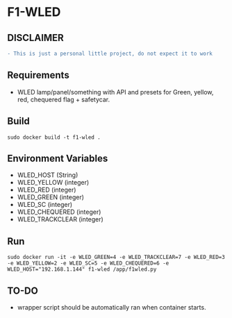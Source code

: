 # F1-WLED

## DISCLAIMER
```diff
- This is just a personal little project, do not expect it to work
```

## Requirements
- WLED lamp/panel/something with API and presets for Green, yellow, red, chequered flag + safetycar.

## Build
```
sudo docker build -t f1-wled .
```

## Environment Variables
- WLED_HOST (String)
- WLED_YELLOW (integer)
- WLED_RED (integer)
- WLED_GREEN (integer)
- WLED_SC (integer)
- WLED_CHEQUERED (integer)
- WLED_TRACKCLEAR (integer)

## Run
```
sudo docker run -it -e WLED_GREEN=4 -e WLED_TRACKCLEAR=7 -e WLED_RED=3 -e WLED_YELLOW=2 -e WLED_SC=5 -e WLED_CHEQUERED=6 -e WLED_HOST="192.168.1.144" f1-wled /app/f1wled.py
```

## TO-DO
- wrapper script should be automatically ran when container starts.
